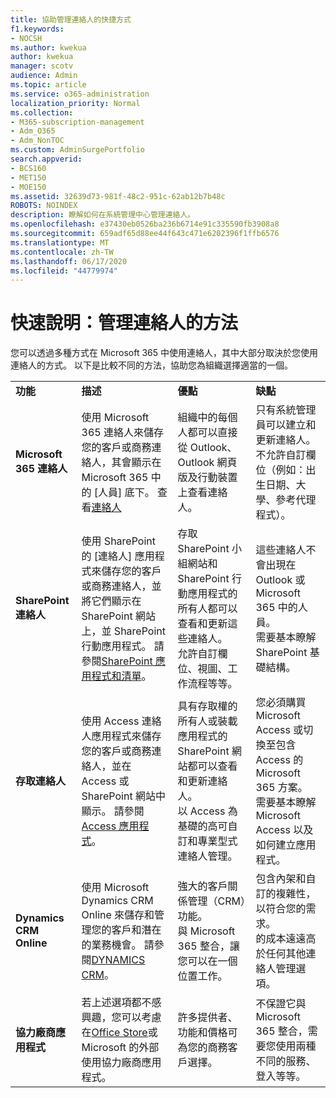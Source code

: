 ```yaml
---
title: 協助管理連絡人的快捷方式
f1.keywords:
- NOCSH
ms.author: kwekua
author: kwekua
manager: scotv
audience: Admin
ms.topic: article
ms.service: o365-administration
localization_priority: Normal
ms.collection:
- M365-subscription-management
- Adm_O365
- Adm_NonTOC
ms.custom: AdminSurgePortfolio
search.appverid:
- BCS160
- MET150
- MOE150
ms.assetid: 32639d73-981f-48c2-951c-62ab12b7b48c
ROBOTS: NOINDEX
description: 瞭解如何在系統管理中心管理連絡人。
ms.openlocfilehash: e37430eb0526ba236b6714e91c335590fb3908a8
ms.sourcegitcommit: 659adf65d88ee44f643c471e6202396f1ffb6576
ms.translationtype: MT
ms.contentlocale: zh-TW
ms.lasthandoff: 06/17/2020
ms.locfileid: "44779974"
---
```

# <a name="quick-help-ways-to-manage-contacts"></a>快速說明：管理連絡人的方法

您可以透過多種方式在 Microsoft 365 中使用連絡人，其中大部分取決於您使用連絡人的方式。 以下是比較不同的方法，協助您為組織選擇適當的一個。
  
|||||
|:-----|:-----|:-----|:-----|
|**功能** <br/> |**描述** <br/> |**優點** <br/> |**缺點** <br/> |
|**Microsoft 365 連絡人** <br/> |使用 Microsoft 365 連絡人來儲存您的客戶或商務連絡人，其會顯示在 Microsoft 365 中的 [人員] 底下。 查看[連絡人](contacts.md) <br/> |組織中的每個人都可以直接從 Outlook、Outlook 網頁版及行動裝置上查看連絡人。  <br/> |只有系統管理員可以建立和更新連絡人。  <br/> 不允許自訂欄位（例如：出生日期、大學、參考代理程式）。  <br/> |
|**SharePoint 連絡人** <br/> |使用 SharePoint 的 [連絡人] 應用程式來儲存您的客戶或商務連絡人，並將它們顯示在 SharePoint 網站上，並 SharePoint 行動應用程式。 請參閱[SharePoint 應用程式和清單](https://support.microsoft.com/office/0a1c3ace-def0-44af-b225-cfa8d92c52d7)。  <br/> |存取 SharePoint 小組網站和 SharePoint 行動應用程式的所有人都可以查看和更新這些連絡人。  <br/> 允許自訂欄位、視圖、工作流程等等。  <br/> |這些連絡人不會出現在 Outlook 或 Microsoft 365 中的人員。  <br/> 需要基本瞭解 SharePoint 基礎結構。  <br/> |
|**存取連絡人** <br/> |使用 Access 連絡人應用程式來儲存您的客戶或商務連絡人，並在 Access 或 SharePoint 網站中顯示。 請參閱[Access 應用程式](https://support.microsoft.com/office/25f3ab3e-510d-44b0-accf-b976c0813e71)。  <br/> |具有存取權的所有人或裝載應用程式的 SharePoint 網站都可以查看和更新連絡人。  <br/> 以 Access 為基礎的高可自訂和專業型式連絡人管理。  <br/> |您必須購買 Microsoft Access 或切換至包含 Access 的 Microsoft 365 方案。  <br/> 需要基本瞭解 Microsoft Access 以及如何建立應用程式。  <br/> |
|**Dynamics CRM Online** <br/> |使用 Microsoft Dynamics CRM Online 來儲存和管理您的客戶和潛在的業務機會。 請參閱[DYNAMICS CRM](https://dynamics.microsoft.com)。  <br/> |強大的客戶關係管理（CRM）功能。  <br/> 與 Microsoft 365 整合，讓您可以在一個位置工作。  <br/> |包含內架和自訂的複雜性，以符合您的需求。  <br/> 的成本遠遠高於任何其他連絡人管理選項。  <br/> |
|**協力廠商應用程式** <br/> |若上述選項都不感興趣，您可以考慮在[Office Store](https://store.office.com)或 Microsoft 的外部使用協力廠商應用程式。  <br/> |許多提供者、功能和價格可為您的商務客戶選擇。  <br/> |不保證它與 Microsoft 365 整合，需要您使用兩種不同的服務、登入等等。  <br/> |
   

